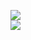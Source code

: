 [![](https://img.shields.io/badge/Made%20With-Github%20Spray-lightgrey.svg?style=for-the-badge&logo=github)](https://github.com/Annihil/github-spray#30625)  
[![](https://i.imgur.com/2DrTn0Z.gif)](https://github.com/Annihil/github-spray)